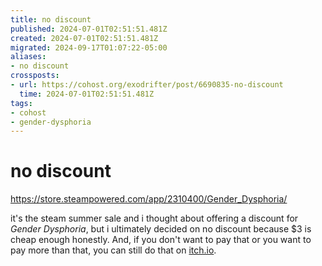 ```yaml
---
title: no discount
published: 2024-07-01T02:51:51.481Z
created: 2024-07-01T02:51:51.481Z
migrated: 2024-09-17T01:07:22-05:00
aliases:
- no discount
crossposts:
- url: https://cohost.org/exodrifter/post/6690835-no-discount
  time: 2024-07-01T02:51:51.481Z
tags:
- cohost
- gender-dysphoria
---
```


# no discount

https://store.steampowered.com/app/2310400/Gender_Dysphoria/

it's the steam summer sale and i thought about offering a discount for _Gender Dysphoria_, but i ultimately decided on no discount because $3 is cheap enough honestly. And, if you don't want to pay that or you want to pay more than that, you can still do that on [itch.io](https://exodrifter.itch.io/gender-dysphoria).

